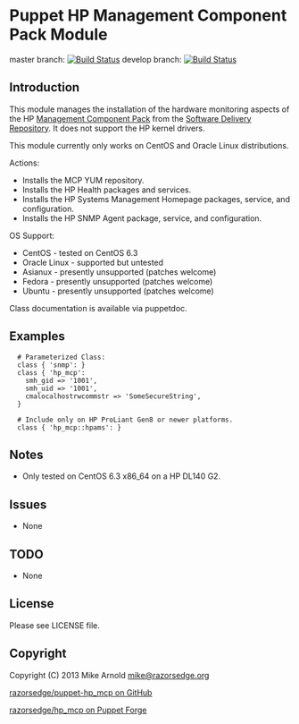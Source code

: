 Puppet HP Management Component Pack Module
==========================================

master branch: [![Build Status](https://secure.travis-ci.org/razorsedge/puppet-hp_mcp.png?branch=master)](http://travis-ci.org/razorsedge/puppet-hp_mcp)
develop branch: [![Build Status](https://secure.travis-ci.org/razorsedge/puppet-hp_mcp.png?branch=develop)](http://travis-ci.org/razorsedge/puppet-hp_mcp)

Introduction
------------

This module manages the installation of the hardware monitoring aspects of the HP
[Management Component Pack](http://h18004.www1.hp.com/products/servers/linux/linuxcommunity/index.html)
from the [Software Delivery Repository](http://downloads.linux.hp.com/SDR/).  It
does not support the HP kernel drivers.

This module currently only works on CentOS and Oracle Linux distributions.

Actions:

* Installs the MCP YUM repository.
* Installs the HP Health packages and services.
* Installs the HP Systems Management Homepage packages, service, and configuration.
* Installs the HP SNMP Agent package, service, and configuration.

OS Support:

* CentOS       - tested on CentOS 6.3
* Oracle Linux - supported but untested
* Asianux      - presently unsupported (patches welcome)
* Fedora       - presently unsupported (patches welcome)
* Ubuntu       - presently unsupported (patches welcome)

Class documentation is available via puppetdoc.

Examples
--------

      # Parameterized Class:
      class { 'snmp': }
      class { 'hp_mcp':
        smh_gid => '1001',
        smh_uid => '1001',
        cmalocalhostrwcommstr => 'SomeSecureString',
      }

      # Include only on HP ProLiant Gen8 or newer platforms.
      class { 'hp_mcp::hpams': }

Notes
-----

* Only tested on CentOS 6.3 x86_64 on a HP DL140 G2.

Issues
------

* None

TODO
----

* None

License
-------

Please see LICENSE file.

Copyright
---------

Copyright (C) 2013 Mike Arnold <mike@razorsedge.org>

[razorsedge/puppet-hp_mcp on GitHub](https://github.com/razorsedge/puppet-hp_mcp)

[razorsedge/hp_mcp on Puppet Forge](http://forge.puppetlabs.com/razorsedge/hp_mcp)

